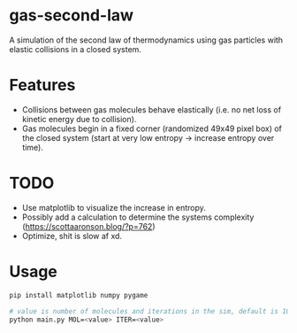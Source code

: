 # gas-second-law
A simulation of the second law of thermodynamics using gas particles with elastic collisions in a closed system.

# Features
- Collisions between gas molecules behave elastically (i.e. no net loss of kinetic energy due to collision).
- Gas molecules begin in a fixed corner (randomized 49x49 pixel box) of the closed system (start at very low entropy -> increase entropy over time).

# TODO
- Use matplotlib to visualize the increase in entropy.
- Possibly add a calculation to determine the systems complexity (https://scottaaronson.blog/?p=762)
- Optimize, shit is slow af xd.

# Usage
```python
pip install matplotlib numpy pygame
```
```bash
# value is number of molecules and iterations in the sim, default is 100 and 10000 respectively
python main.py MOL=<value> ITER=<value> 
```
